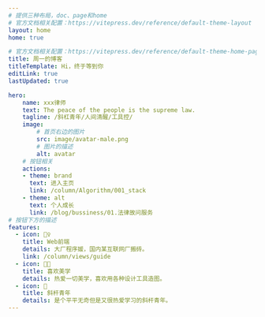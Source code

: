```yaml
---
# 提供三种布局，doc、page和home
# 官方文档相关配置：https://vitepress.dev/reference/default-theme-layout
layout: home
home: true

# 官方文档相关配置：https://vitepress.dev/reference/default-theme-home-page
title: 周一的博客
titleTemplate: Hi，终于等到你
editLink: true
lastUpdated: true

hero:
    name: xxx律师
    text: The peace of the people is the supreme law.
    tagline: /斜杠青年/人间清醒/工具控/
    image:
        # 首页右边的图片
        src: image/avatar-male.png
        # 图片的描述
        alt: avatar
    # 按钮相关
    actions:
    - theme: brand
      text: 进入主页
      link: /column/Algorithm/001_stack
    - theme: alt
      text: 个人成长
      link: /blog/bussiness/01.法律故问服务
# 按钮下方的描述
features:
  - icon: 🤹♀️
    title: Web前端
    details: 大厂程序媛，国内某互联网厂搬砖。
    link: /column/views/guide
  - icon: 👩🎨
    title: 喜欢美学
    details: 热爱一切美学，喜欢用各种设计工具造图。
  - icon: 🧩
    title: 斜杆青年
    details: 是个平平无奇但是又很热爱学习的斜杆青年。
---
```


<script setup>
import Home from './.vitepress/components/Home.vue'
</script>

<Home />